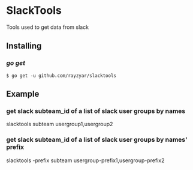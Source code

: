 # SlackTools
Tools used to get data from slack

## Installing

### *go get*

    $ go get -u github.com/rayzyar/slacktools
    
## Example
### get slack subteam_id of a list of slack user groups by names
slacktools subteam usergroup1,usergroup2
### get slack subteam_id of a list of slack user groups by names' prefix
slacktools -prefix subteam usergroup-prefix1,usergroup-prefix2